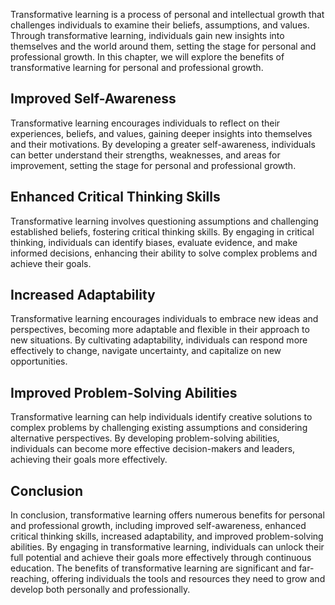 
Transformative learning is a process of personal and intellectual growth that challenges individuals to examine their beliefs, assumptions, and values. Through transformative learning, individuals gain new insights into themselves and the world around them, setting the stage for personal and professional growth. In this chapter, we will explore the benefits of transformative learning for personal and professional growth.

Improved Self-Awareness
-----------------------

Transformative learning encourages individuals to reflect on their experiences, beliefs, and values, gaining deeper insights into themselves and their motivations. By developing a greater self-awareness, individuals can better understand their strengths, weaknesses, and areas for improvement, setting the stage for personal and professional growth.

Enhanced Critical Thinking Skills
---------------------------------

Transformative learning involves questioning assumptions and challenging established beliefs, fostering critical thinking skills. By engaging in critical thinking, individuals can identify biases, evaluate evidence, and make informed decisions, enhancing their ability to solve complex problems and achieve their goals.

Increased Adaptability
----------------------

Transformative learning encourages individuals to embrace new ideas and perspectives, becoming more adaptable and flexible in their approach to new situations. By cultivating adaptability, individuals can respond more effectively to change, navigate uncertainty, and capitalize on new opportunities.

Improved Problem-Solving Abilities
----------------------------------

Transformative learning can help individuals identify creative solutions to complex problems by challenging existing assumptions and considering alternative perspectives. By developing problem-solving abilities, individuals can become more effective decision-makers and leaders, achieving their goals more effectively.

Conclusion
----------

In conclusion, transformative learning offers numerous benefits for personal and professional growth, including improved self-awareness, enhanced critical thinking skills, increased adaptability, and improved problem-solving abilities. By engaging in transformative learning, individuals can unlock their full potential and achieve their goals more effectively through continuous education. The benefits of transformative learning are significant and far-reaching, offering individuals the tools and resources they need to grow and develop both personally and professionally.
